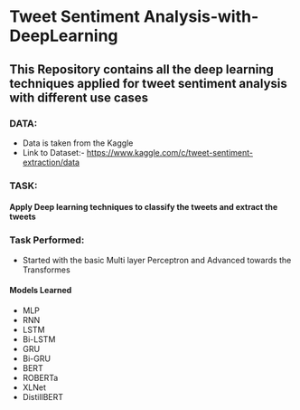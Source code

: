 # Tweet Sentiment Analysis-with-DeepLearning

## This Repository contains all the deep learning techniques applied for tweet sentiment analysis with different use cases

### DATA:

*  Data is taken from the Kaggle 
*  Link to Dataset:- https://www.kaggle.com/c/tweet-sentiment-extraction/data

### TASK:

#### Apply Deep learning techniques to classify the tweets and extract the tweets


### Task Performed:

* Started with the basic Multi layer Perceptron and Advanced towards the Transformes

#### Models Learned

* MLP
* RNN
* LSTM
* Bi-LSTM
* GRU
* Bi-GRU
* BERT
* ROBERTa
* XLNet
* DistillBERT

